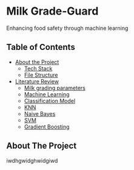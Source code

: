 
# Milk Grade-Guard

Enhancing food safety through machine learning




## Table of Contents

- [About the Project](#about-the-project)
  - [Tech Stack](https://github.com/soumyamsharan/Milk-GradeGuard/blob/main/README.md#tech-stack)
  - [File Structure](https://github.com/soumyamsharan/Milk-GradeGuard/blob/main/README.md#file-structure)
- [Literature Review](https://github.com/soumyamsharan/Milk-GradeGuard/blob/main/README.md#literature-review)
  - [Milk grading parameters](https://github.com/soumyamsharan/Milk-GradeGuard/blob/main/README.md#milk-grading-parameters)
  - [Machine Learning](https://github.com/soumyamsharan/Milk-GradeGuard/blob/main/README.md#machine-learning)
  - [Classification Model](https://github.com/soumyamsharan/Milk-GradeGuard/blob/main/README.md#classification-model)
  - [KNN](https://github.com/soumyamsharan/Milk-GradeGuard/blob/main/README.md#knn)
  - [Naive Bayes](https://github.com/soumyamsharan/Milk-GradeGuard/blob/main/README.md#naive-bayes)
  - [SVM](https://github.com/soumyamsharan/Milk-GradeGuard/blob/main/README.md#svm)
  - [Gradient Boosting](https://github.com/soumyamsharan/Milk-GradeGuard/blob/main/README.md#gradient-boosting)


## About The Project
iwdhgwidghwidgiwd
